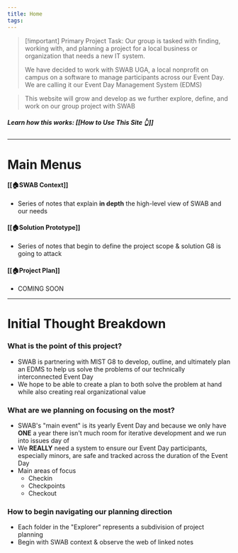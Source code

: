 ```yaml
---
title: Home
tags:
---
```

>[!important] Primary Project Task: 
>Our group is tasked with finding, working with, and planning a project for a local business or organization that needs a new IT system.
>
>We have decided to work with SWAB UGA, a local nonprofit on campus on a software to manage participants across our Event Day. We are calling it our Event Day Management System (EDMS)

> This website will grow and develop as we further explore, define, and work on our group project with SWAB
##### Learn how this works: [[How to Use This Site 👆]]
---
# Main Menus
#### [[🏠SWAB Context]]
- Series of notes that explain **in depth** the high-level view of SWAB and our needs
#### [[🏠Solution Prototype]]
- Series of notes that begin to define the project scope & solution G8 is going to attack
#### [[🏠Project Plan]]
- COMING SOON

---
# Initial Thought Breakdown
### What is the point of this project?
- SWAB is partnering with MIST G8 to develop, outline, and ultimately plan an EDMS to help us solve the problems of our technically interconnected Event Day
- We hope to be able to create a plan to both solve the problem at hand while also creating real organizational value

### What are we planning on focusing on the most?
- SWAB's "main event" is its yearly Event Day and because we only have **ONE** a year there isn't much room for iterative development and we run into issues day of
- We **REALLY** need a system to ensure our Event Day participants, especially minors, are safe and tracked across the duration of the Event Day
- Main areas of focus
	- Checkin
	- Checkpoints
	- Checkout
### How to begin navigating our planning direction
- Each folder in the "Explorer" represents a subdivision of project planning
- Begin with SWAB context & observe the web of linked notes